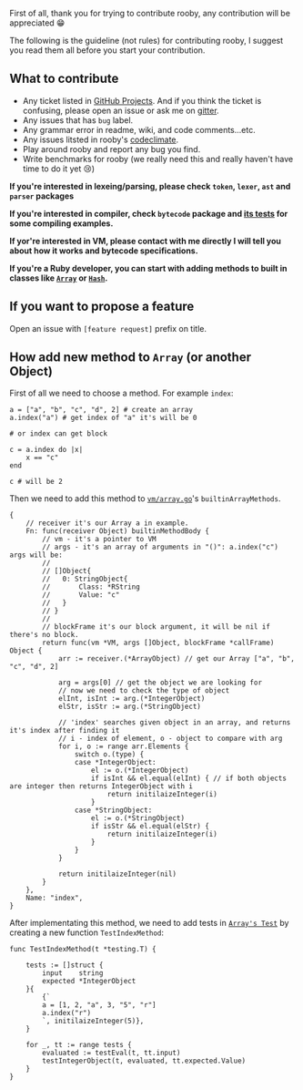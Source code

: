 First of all, thank you for trying to contribute rooby, any contribution will be appreciated 😁

The following is the guideline (not rules) for contributing rooby, I suggest you read them all before you start your contribution.

## What to contribute

- Any ticket listed in [GitHub Projects](https://github.com/rooby-lang/rooby/projects). And if you think the ticket is confusing, please open an issue or ask me on [gitter](https://gitter.im/Rooby-lang/Lobby).
- Any issues that has `bug` label.
- Any grammar error in readme, wiki, and code comments...etc.
- Any issues litsted in rooby's [codeclimate](https://codeclimate.com/github/rooby-lang/rooby/issues).
- Play around rooby and report any bug you find.
- Write benchmarks for rooby (we really need this and really haven't have time to do it yet 😢)


**If you're interested in lexeing/parsing, please check `token`, `lexer`, `ast` and `parser` packages**

**If you're interested in compiler, check `bytecode` package and [its tests](https://github.com/rooby-lang/rooby/blob/master/bytecode/generator_test.go) for some compiling examples.**

**If yor're interested in VM, please contact with me directly I will tell you about how it works and bytecode specifications.**

**If you're a Ruby developer, you can start with adding methods to built in classes like [`Array`](https://github.com/rooby-lang/rooby/blob/master/vm/array.go) or [`Hash`](https://github.com/rooby-lang/rooby/blob/master/vm/hash.go).**

## If you want to propose a feature

Open an issue with `[feature request]` prefix on title.

## How add new method to `Array` (or another Object)

First of all we need to choose a method. For example `index`:

```
a = ["a", "b", "c", "d", 2] # create an array
a.index("a") # get index of "a" it's will be 0

# or index can get block

c = a.index do |x|
    x == "c"
end

c # will be 2
```

Then we need to add this method to [`vm/array.go`](https://github.com/rooby-lang/rooby/blob/master/vm/array.go)'s `builtinArrayMethods`.

```
{
    // receiver it's our Array a in example.
    Fn: func(receiver Object) builtinMethodBody {
        // vm - it's a pointer to VM
        // args - it's an array of arguments in "()": a.index("c") args will be:
        //
        // []Object{
        //   0: StringObject{
        //       Class: *RString
        //       Value: "c"
        //   }
        // }
        //
        // blockFrame it's our block argument, it will be nil if there's no block.
        return func(vm *VM, args []Object, blockFrame *callFrame) Object {
            arr := receiver.(*ArrayObject) // get our Array ["a", "b", "c", "d", 2]

            arg = args[0] // get the object we are looking for
            // now we need to check the type of object
            elInt, isInt := arg.(*IntegerObject)
            elStr, isStr := arg.(*StringObject)

            // 'index' searches given object in an array, and returns it's index after finding it
            // i - index of element, o - object to compare with arg
            for i, o := range arr.Elements {
                switch o.(type) {
                case *IntegerObject:
                    el := o.(*IntegerObject)
                    if isInt && el.equal(elInt) { // if both objects are integer then returns IntegerObject with i
                        return initilaizeInteger(i)
                    }
                case *StringObject:
                    el := o.(*StringObject)
                    if isStr && el.equal(elStr) {
                        return initilaizeInteger(i)
                    }
                }
            }

            return initilaizeInteger(nil)
        }
    },
    Name: "index",
}
```

After implementating this method, we need to add tests in [`Array's Test`](https://github.com/rooby-lang/rooby/blob/master/vm/array_test.go) by creating a new function `TestIndexMethod`:

```
func TestIndexMethod(t *testing.T) {

    tests := []struct {
        input    string
        expected *IntegerObject
    }{
        {`
        a = [1, 2, "a", 3, "5", "r"]
        a.index("r")
        `, initilaizeInteger(5)},
    }

    for _, tt := range tests {
        evaluated := testEval(t, tt.input)
        testIntegerObject(t, evaluated, tt.expected.Value)
    }
}

```





